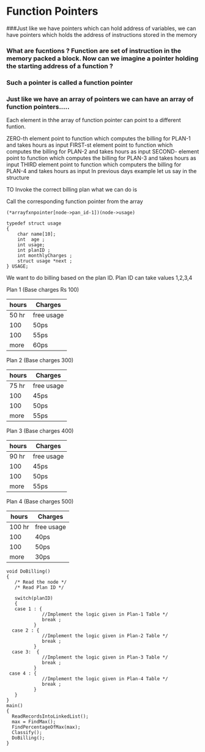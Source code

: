 # Function Pointers

###Just like we have pointers which can hold address of variables, we can have pointers which holds the address of instructions stored in the memory

### What are fucntions ? Function are set of instruction in the memory packed a block. Now can we imagine a pointer holding the starting address of a function ? 

### Such a pointer is called a function pointer

### Just like we have an array of pointers we can have an array of function pointers.....
Each element in thhe array of function pointer can point to a different funtion.

ZERO-th element point to function which computes the billing for PLAN-1 and takes hours as input
FIRST-st element point to function which computes the billing for PLAN-2 and takes hours as input
SECOND- element point to function which computes the billing for PLAN-3 and takes hours as input
THIRD element point to function which computers the billing for PLAN-4 and takes hours as input
In previous days example let us say in the structure

TO Invoke the correct billing plan what we can do is 

Call the corresponding function pointer from the array
```
(*arrayfxnpointer[node->pan_id-1])(node->usage)
```


```
typedef struct usage
{
    char name[10];
    int  age ;
    int usage;
    int planID ;
    int monthlyCharges ;
    struct usage *next ;
} USAGE;
```

We want to do billing based on the plan ID. Plan ID can take values 1,2,3,4 

Plan 1  (Base charges Rs 100)

hours | Charges
------|---------
50 hr | free usage
100   | 50ps
100   | 55ps
more  | 60ps

Plan 2 (Base charges 300)

hours | Charges
------|---------
75 hr | free usage
100   | 45ps
100   | 50ps
more  | 55ps

Plan 3   (Base charges 400)

hours | Charges
------|---------
90 hr | free usage
100   | 45ps
100   | 50ps
more  | 55ps

Plan 4    (Base charges 500)

hours | Charges
------|---------
100 hr | free usage
100   | 40ps
100   | 50ps
more  | 30ps


```
void DoBilling()
{
   /* Read the node */
   /* Read Plan ID */
   
   switch(planID)
   {
   case 1 : {
             //Implement the logic given in Plan-1 Table */
             break ;
          }
  case 2 : {
             //Implement the logic given in Plan-2 Table */
             break ;
          }
  case 3:  {
             //Implement the logic given in Plan-3 Table */
             break ;
          }
 case 4 : {
             //Implement the logic given in Plan-4 Table */
             break ;
          }
   }
}
main()
{
  ReadRecordsIntoLinkedList();
  max = FindMax();
  FindPercentageOfMax(max);
  Classify();
  DoBilling();
}

```
